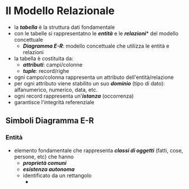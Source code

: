 # Il Modello Relazionale
- la ***tabella*** è la struttura dati fondamentale
- con le tabelle si rappresentatno le ***entità*** e le ***relazioni**** del modello concettuale
   - ***Diagramma E-R***: modello concettuale che utilizza le entità e relazioni
- la tabella è costituita da:
   - ***attributi***: campi/colonne
   - ***tuple***: record/righe
- ogni campo/colonna rappresenta un attributo dell'entità/relazione
- per ogni attributo viene stabilito un suo ***dominio*** (tipo di dato): alfanumerico, numerico, data, etc.
-  ogni record rappresenta un'***istanza*** (occorrenza)
-  garantisce l'integrità referenziale

## Simboli Diagramma E-R
### Entità
- elemento fondamentale che rappresenta ***classi di oggetti*** (fatti, cose, persone, etc) che hanno
   - ***proprietà comuni***
   - ***esistenza autonoma***
   - identificato da un rettangolo
      - ![]()
